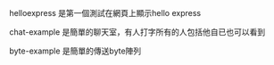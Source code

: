 helloexpress 是第一個測試在網頁上顯示hello express

chat-example 是簡單的聊天室，有人打字所有的人包括他自已也可以看到

byte-example 是簡單的傳送byte陣列
